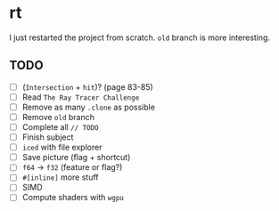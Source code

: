 # rt

I just restarted the project from scratch. `old` branch is more interesting.

## TODO

- [ ] (`Intersection` + `hit`)? (page 83-85)
- [ ] Read `The Ray Tracer Challenge`
- [ ] Remove as many `.clone` as possible
- [ ] Remove `old` branch
- [ ] Complete all `// TODO`
- [ ] Finish subject
- [ ] `iced` with file explorer
- [ ] Save picture (flag + shortcut)
- [ ] `f64` -> `f32` (feature or flag?)
- [ ] `#[inline]` more stuff
- [ ] SIMD
- [ ] Compute shaders with `wgpu`
